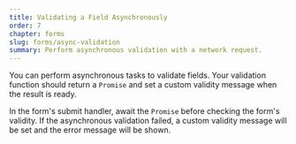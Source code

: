 ```yaml
---
title: Validating a Field Asynchronously
order: 7
chapter: forms
slug: forms/async-validation
summary: Perform asynchronous validation with a network request.
---
```


You can perform asynchronous tasks to validate fields. Your validation function should return a `Promise` and set a custom validity message when the result is ready.

In the form's submit handler, await the `Promise` before checking the form's validity. If the asynchronous validation failed, a custom validity message will be set and the error message will be shown.
